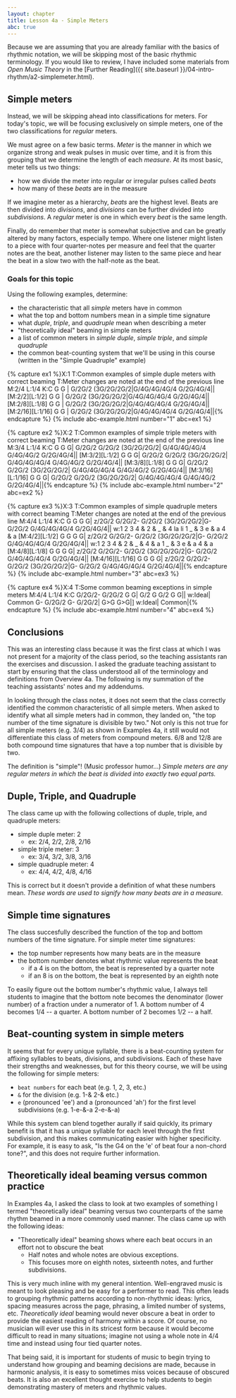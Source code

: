 ```yaml
---
layout: chapter
title: Lesson 4a - Simple Meters
abc: true
---
```


Because we are assuming that you are already familiar with the basics of rhythmic notation, we will be skipping most of the basic rhythmic terminology. If you would like to review, I have included some materials from *Open Music Theory* in the [Further Reading]({{ site.baseurl }}/04-intro-rhythm/a2-simplemeter.html).

## Simple meters

Instead, we will be skipping ahead into classifications for meters. For today's topic, we will be focusing exclusively on simple meters, one of the two classifications for *regular* meters. 

We must agree on a few basic terms. *Meter* is the manner in which we organize strong and weak pulses in music over time, and it is from this grouping that we determine the length of each *measure*. At its most basic, meter tells us two things:
- how we divide the meter into regular or irregular pulses called *beats*
- how many of these *beats* are in the measure

If we imagine meter as a hierarchy, *beats* are the highest level. Beats are then divided into *divisions*, and *divisions* can be further divided into *subdivisions*. A *regular* meter is one in which every *beat* is the same length.

Finally, do remember that meter is somewhat subjective and can be greatly altered by many factors, especially tempo. Where one listener might listen to a piece with four quarter-notes per measure and feel that the quarter notes are the beat, another listener may listen to the same piece and hear the beat in a slow two with the half-note as the beat.

### Goals for this topic

Using the following examples, determine:
- the characteristic that all *simple* meters have in common
- what the top and bottom numbers mean in a simple time signature
- what *duple*, *triple*, and *quadruple* mean when describing a meter
- "theoretically ideal" beaming in simple meters 
- a list of common meters in *simple duple*, *simple triple*, and *simple quadruple*
- the common beat-counting system that we'll be using in this course (written in the "Simple Quadruple" example)

{% capture ex1 %}X:1
T:Common examples of simple duple meters with correct beaming
T:Meter changes are noted at the end of the previous line
M:2/4
L:1/4
K:C
G G | G/2G/2 (3G/2G/2G/2|G/4G/4G/4G/4 G/2G/4G/4||
[M:2/2][L:1/2] G G | G/2G/2 (3G/2G/2G/2|G/4G/4G/4G/4 G/2G/4G/4||
[M:2/8][L:1/8] G G | G/2G/2 (3G/2G/2G/2|G/4G/4G/4G/4 G/2G/4G/4||
[M:2/16][L:1/16] G G | G/2G/2 (3G/2G/2G/2|G/4G/4G/4G/4 G/2G/4G/4||{% endcapture %}
{% include abc-example.html number="1" abc=ex1 %}

{% capture ex2 %}X:2
T:Common examples of simple triple meters with correct beaming
T:Meter changes are noted at the end of the previous line
M:3/4
L:1/4
K:C
G G G| G/2G/2 G/2G/2 (3G/2G/2G/2| G/4G/4G/4G/4 G/4G/4G/2 G/2G/4G/4||
[M:3/2][L:1/2] G G G| G/2G/2 G/2G/2 (3G/2G/2G/2| G/4G/4G/4G/4 G/4G/4G/2 G/2G/4G/4||
[M:3/8][L:1/8] G G G| G/2G/2 G/2G/2 (3G/2G/2G/2| G/4G/4G/4G/4 G/4G/4G/2 G/2G/4G/4||
[M:3/16][L:1/16] G G G| G/2G/2 G/2G/2 (3G/2G/2G/2| G/4G/4G/4G/4 G/4G/4G/2 G/2G/4G/4||{% endcapture %}
{% include abc-example.html number="2" abc=ex2 %}

{% capture ex3 %}X:3
T:Common examples of simple quadruple meters with correct beaming
T:Meter changes are noted at the end of the previous line
M:4/4
L:1/4
K:C
G G G G| z/2G/2 G/2G/2- G/2G/2 (3G/2G/2G/2|G- G/2G/2 G/4G/4G/4G/4 G/2G/4G/4||
w:1 2 3 4 & 2 & _ & 4 la li 1 _ & 3 e & a 4 & a 
[M:4/2][L:1/2] G G G G| z/2G/2 G/2G/2- G/2G/2 (3G/2G/2G/2|G- G/2G/2 G/4G/4G/4G/4 G/2G/4G/4||
w:1 2 3 4 & 2 & _ & 4 & a 1 _ & 3 e & a 4 & a
[M:4/8][L:1/8] G G G G| z/2G/2 G/2G/2- G/2G/2 (3G/2G/2G/2|G- G/2G/2 G/4G/4G/4G/4 G/2G/4G/4||
[M:4/16][L:1/16] G G G G| z/2G/2 G/2G/2- G/2G/2 (3G/2G/2G/2|G- G/2G/2 G/4G/4G/4G/4 G/2G/4G/4||{% endcapture %}
{% include abc-example.html number="3" abc=ex3 %}

{% capture ex4 %}X:4
T:Some common beaming exceptions in simple meters
M:4/4
L:1/4
K:C
G/2G/2- G/2G/2 G G| G/2 G G/2 G G||
w:Ideal| Common
G- G/2G/2 G- G/2G/2| G>G G>G|]
w:Ideal| Common|{% endcapture %}
{% include abc-example.html number="4" abc=ex4 %}

## Conclusions

This was an interesting class because it was the first class at which I was not present for a majority of the class period, so the teaching assistants ran the exercises and discussion. I asked the graduate teaching assistant to start by ensuring that the class understood all of the terminology and definitions from Overview 4a. The following is my summation of the teaching assistants' notes and my addendums.

In looking through the class notes, it does not seem that the class correctly identified the common characteristic of all simple meters. When asked to identify what all simple meters had in common, they landed on, "the top number of the time signature is divisible by two." Not only is this not true for all simple meters (e.g. 3/4) as shown in Examples 4a, it still would not differentiate this class of meters from compound meters. 6/8 and 12/8 are both compound time signatures that have a top number that is divisible by two.

The definition is "simple"! (Music professor humor...) *Simple meters are any regular meters in which the beat is divided into exactly two equal parts.*

## Duple, Triple, and Quadruple

The class came up with the following collections of duple, triple, and quadruple meters:
- simple duple meter: 2 
  - ex: 2/4, 2/2, 2/8, 2/16
- simple triple meter: 3
  - ex: 3/4, 3/2, 3/8, 3/16
- simple quadruple meter: 4
  - ex: 4/4, 4/2, 4/8, 4/16

This is correct but it doesn't provide a definition of what these numbers mean. *These words are used to signify how many beats are in a measure.*

## Simple time signatures

The class succesfully described the function of the top and bottom numbers of the time signature. For simple meter time signatures:
- the top number represents how many beats are in the measure
- the bottom number denotes what rhythmic value represents the beat
  - if a 4 is on the bottom, the beat is represented by a quarter note
  - if an 8 is on the bottom, the beat is represented by an eighth note

To easily figure out the bottom number's rhythmic value, I always tell students to imagine that the bottom note becomes the denominator (lower number) of a fraction under a numerator of 1. A bottom number of 4 becomes 1/4 -- a quarter. A bottom number of 2 becomes 1/2 -- a half.
  
## Beat-counting system in simple meters

It seems that for every unique syllable, there is a beat-counting system for affixing syllables to beats, divisions, and subdivisions. Each of these have their strengths and weaknesses, but for this theory course, we will be using the following for simple meters:
- `beat numbers` for each beat (e.g. 1, 2, 3, etc.)
- `&` for the division (e.g. 1-& 2-& etc.)
- `e` (pronounced 'ee') and a (pronounced 'ah') for the first level subdivisions (e.g. 1-e-&-a 2-e-&-a)

While this system can blend together aurally if said quickly, its primary benefit is that it has a unique syllable for each level through the first subdivision, and this makes communicating easier with higher specificity. For example, it is easy to ask, "Is the G4 on the 'e' of beat four a non-chord tone?", and this does not require further information.

## Theoretically ideal beaming versus common practice

In Examples 4a, I asked the class to look at two examples of something I termed "theoretically ideal" beaming versus two counterparts of the same rhythm beamed in a more commonly used manner. The class came up with the following ideas:
- "Theoretically ideal" beaming shows where each beat occurs in an effort not to obscure the beat
  - Half notes and whole notes are obvious exceptions.
  - This focuses more on eighth notes, sixteenth notes, and further subdivisions.

This is very much inline with my general intention. Well-engraved music is meant to look pleasing and be easy for a performer to read. This often leads to grouping rhythmic patterns according to non-rhythmic ideas: lyrics, spacing measures across the page, phrasing, a limited number of systems, etc. *Theoretically ideal* beaming would never obscure a beat in order to provide the easiest reading of harmony within a score. Of course, no musician will ever use this in its stricest form because it would become difficult to read in many situations; imagine not using a whole note in 4/4 time and instead using four tied quarter notes. 

That being said, it is important for students of music to begin trying to understand how grouping and beaming decisions are made, because in harmonic analysis, it is easy to sometimes miss voices because of obscured beats. It is also an excellent thought exercise to help students to begin demonstrating mastery of meters and rhythmic values.